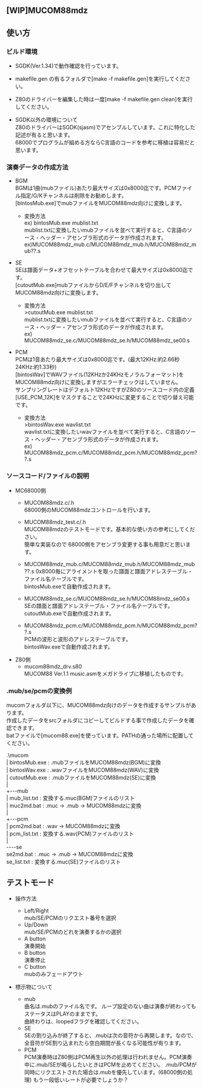 [WIP]MUCOM88mdz
------------------
## 使い方
### ビルド環境
- SGDK(Ver.1.34)で動作確認を行っています。  
- makefile.gen の有るフォルダで[make -f makefile.gen]を実行してください。  
- Z80のドライバーを編集した時は一度[make -f makefile.gen clean]を実行してください。  

- SGDK以外の環境について  
Z80のドライバーはSGDK(sjasm)でアセンブルしています。これに特化した記述が有ると思います。  
68000でプログラムが組める方ならC言語のコードを参考に移植は容易だと思います。  


### 演奏データの作成方法
- BGM  
BGMは1曲(mubファイル)あたり最大サイズは0x8000迄です。PCMファイル指定/G/Kチャンネルは削除をお勧めします。  
[bintosMub.exe]でmubファイルをMUCOM88mdz向けに変換します。  
  - 変換方法  
  ex) bintosMub.exe mublist.txt  
  mublist.txtに変換したいmubファイルを並べて実行すると、C言語のソース・ヘッダー・アセンブラ形式のデータが作成されます。  
  ex)MUCOM88mdz_mub.c/MUCOM88mdz_mub.h/MUCOM88mdz_mub??.s
  
- SE  
SEは譜面データ+オフセットテーブルを合わせて最大サイズは0x8000迄です。  
[cutoutMub.exe]mubファイルからD/E/Fチャンネルを切り出してMUCOM88mdz向けに変換します。  
  - 変換方法  
  \>cutoutMub.exe mublist.txt  
  mublist.txtに変換したいmubファイルを並べて実行すると、C言語のソース・ヘッダー・アセンブラ形式のデータが作成されます。  
  ex) MUCOM88mdz_se.c/MUCOM88mdz_se.h/MUCOM88mdz_se00.s  

 
- PCM  
PCMは1音あたり最大サイズは0x8000迄です。(最大12KHz:約2.66秒 24KHz:約1.33秒)  
[bintosWav]でWAVファイル(12KHzか24KHzモノラルフォーマット)をMUCOM88mdz向けに変換しますがエラーチェックはしていません。  
サンプリングレートはデフォルト12KHzですがZ80のソースコード内の定義[USE_PCM_12K]をマスクすることで24KHzに変更することで切り替え可能です。  
  - 変換方法  
  \>bintosWav.exe wavlist.txt  
  wavlist.txtに変換したいwavファイルを並べて実行すると、C言語のソース・ヘッダー・アセンブラ形式のデータが作成されます。  
  ex) MUCOM88mdz_pcm.c/MUCOM88mdz_pcm.h/MUCOM88mdz_pcm??.s  


### ソースコード/ファイルの説明
  - MC68000側  
    - MUCOM88mdz.c/.h  
    68000側のMUCOM88mdzコントロールを行います。

    - MUCOM88mdz_test.c/.h  
    MUCOM88mdzのテストモードです。基本的な使い方の参考にしてください。  
    簡単な実装なので 68000側をアセンブラ変更する事も用意だと思います。

    - MUCOM88mdz_mub.c/MUCOM88mdz_mub.h/MUCOM88mdz_mub??.s
    0x8000毎にアライメントを取った譜面と譜面アドレステーブル・ファイル名テーブルです。  
    bintosMub.exeで自動作成されます。

    - MUCOM88mdz_se.c/MUCOM88mdz_se.h/MUCOM88mdz_se00.s  
    SEの譜面と譜面アドレステーブル・ファイル名テーブルです。  
    cutoutMub.exeで自動作成されます。

    - MUCOM88mdz_pcm.c/MUCOM88mdz_pcm.h/MUCOM88mdz_pcm??.s  
    PCMの波形と波形のアドレステーブルです。  
    bintosWav.exeで自動作成されます。  
  - Z80側  
    - mucom88mdz_drv.s80  
    MUCOM88 Ver.1.1 music.asmをメガドライブに移植したものです。

### .mub/se/pcmの変換例
mucomフォルダ以下に、MUCOM88mdz向けのデータを作成するサンプルがあります。  
作成したデータをsrcフォルダにコピーしてビルドする事で作成したデータを確認できます。  
batファイルで[mucom88.exe]を使っています。PATHの通った場所に配置してください。  

.\mucom  
|   bintosMub.exe : .mubファイルをMUCOM88mdz(BGM)に変換  
|   bintosWav.exe : .wavファイルをMUCOM88mdz(WAV)に変換  
|   cutoutMub.exe : .mubファイルをMUCOM88mdz(SE)に変換  
|   
+---mub  
|       mub_list.txt  : 変換する.muc(BGM)ファイルのリスト  
|       muc2md.bat    : .muc → .mub → MUCOM88mdzに変換  
|   
+---pcm  
|       pcm2md.bat  : .wav → MUCOM88mdzに変換  
|       pcm_list.txt  : 変換する.wav(PCM)ファイルのリスト  
|   
----se  
        se2md.bat   : .muc → .mub → MUCOM88mdzに変換  
        se_list.txt  : 変換する.muc(SE)ファイルのリスト  

## テストモード
  - 操作方法  
    - Left/Right  
    mub/SE/PCMのリクエスト番号を選択
    - Up/Down  
    mub/SE/PCMのどれを演奏するかの選択
    - A button  
    演奏開始
    - B button  
    演奏停止
    - C button  
    mubのみフェードアウト

  - 標示物について
    - mub  
    曲名は.mubのファイル名です。
    ループ設定のない曲は演奏が終わってもステータスはPLAYのままです。  
    曲終わりは、loopedフラグを確認してください。
    - SE  
    SEの割り込みが終了すると、.mubは次の音符から再開します。なので、全音符がSE割り込まれたら空白期間が長くなる可能性が有ります。  
    - PCM  
    PCM演奏時はZ80側はPCM再生以外の処理は行われません。PCM演奏中に.mub/SEが鳴らしたいときはPCMを止めてください。
    .mub/PCMが同時にリクエストされた場合は.mubを優先しています。(68000側の処理)
    もう一段低いレートが必要でしょうか？

